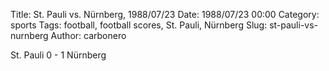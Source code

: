 Title: St. Pauli vs. Nürnberg, 1988/07/23
Date: 1988/07/23 00:00
Category: sports
Tags: football, football scores, St. Pauli, Nürnberg
Slug: st-pauli-vs-nurnberg
Author: carbonero


St. Pauli 0 - 1 Nürnberg
